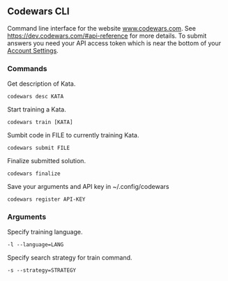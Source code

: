 ## Codewars CLI

Command line interface for the website www.codewars.com. See <https://dev.codewars.com/#api-reference> for more details. To submit answers you need your API access token which is near the bottom of your [Account Settings](https://www.codewars.com/users/edit).

### Commands

Get description of Kata.

`codewars desc KATA`

Start training a Kata.

`codewars train [KATA]`

Sumbit code in FILE to currently training Kata.

```codewars submit FILE```

Finalize submitted solution.

```codewars finalize```

Save your arguments and API key in ~/.config/codewars

```codewars register API-KEY```

### Arguments

Specify training language.

```-l --language=LANG```

Specify search strategy for train command.

```-s --strategy=STRATEGY```
